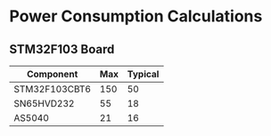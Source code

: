 # Power Consumption Calculations

## STM32F103 Board

| Component | Max | Typical |
|---|---|---|
|STM32F103CBT6| 150 | 50|
|SN65HVD232| 55 | 18 |
|AS5040| 21 | 16 |
